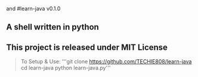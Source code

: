 and #learn-java v0.1.0
## A shell written in python
## This project is released under MIT License
>To Setup & Use:
'''git clone https://github.com/TECHIE808/learn-java
cd learn-java
python learn-java.py'''

